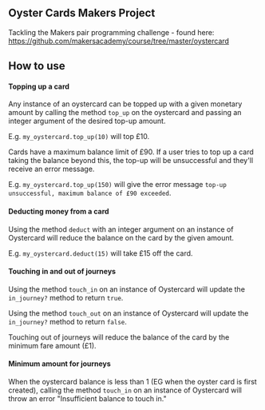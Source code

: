 ## Oyster Cards Makers Project

Tackling the Makers pair programming challenge - found here: https://github.com/makersacademy/course/tree/master/oystercard


## How to use

#### Topping up a card

Any instance of an oystercard can be topped up with a given monetary amount by calling the method `top_up` on the oystercard and passing an integer argument of the desired top-up amount.

E.g. `my_oystercard.top_up(10)` will top £10.

Cards have a maximum balance limit of £90. If a user tries to top up a card taking the balance beyond this, the top-up will be unsuccessful and they'll receive an error message.

E.g. `my_oystercard.top_up(150)` will give the error message `top-up unsuccessful, maximum balance of £90 exceeded`.

#### Deducting money from a card

Using the method `deduct` with an integer argument on an instance of Oystercard will reduce the balance on the card by the given amount.

E.g. `my_oystercard.deduct(15)` will take £15 off the card.

#### Touching in and out of journeys

Using the method `touch_in` on an instance of Oystercard will update the `in_journey?` method to return `true`.

Using the method `touch_out` on an instance of Oystercard will update the `in_journey?` method to return `false`.

Touching out of journeys will reduce the balance of the card by the minimum fare amount (£1).

#### Minimum amount for journeys

When the oystercard balance is less than 1 (EG when the oyster card is first created), calling the method `touch_in` on an instance of Oystercard will throw an error "Insufficient balance to touch in."
